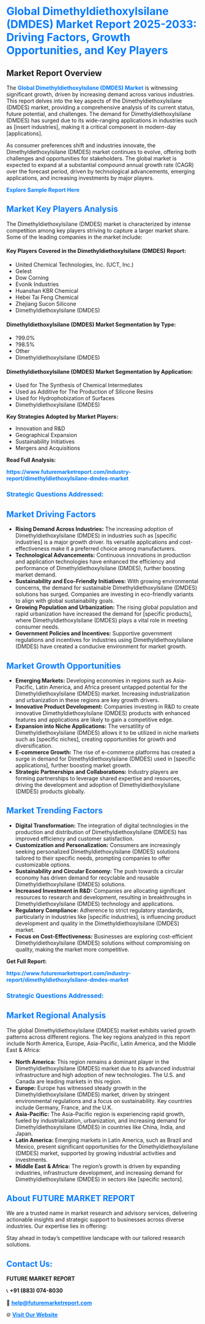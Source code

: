 <h1 style="color: #007BFF;">Global Dimethyldiethoxylsilane (DMDES) Market Report 2025-2033: Driving Factors, Growth Opportunities, and Key Players</h1>

<section id="overview">
<h2>Market Report Overview</h2>
<p>The <a href="https://www.futuremarketreport.com/industry-report/dimethyldiethoxylsilane-dmdes-market" style="color: #007BFF; text-decoration: none;"><strong>Global Dimethyldiethoxylsilane (DMDES) Market</strong></a> is witnessing significant growth, driven by increasing demand across various industries. This report delves into the key aspects of the Dimethyldiethoxylsilane (DMDES) market, providing a comprehensive analysis of its current status, future potential, and challenges. The demand for Dimethyldiethoxylsilane (DMDES) has surged due to its wide-ranging applications in industries such as [insert industries], making it a critical component in modern-day [applications].</p>
<p>As consumer preferences shift and industries innovate, the Dimethyldiethoxylsilane (DMDES) market continues to evolve, offering both challenges and opportunities for stakeholders. The global market is expected to expand at a substantial compound annual growth rate (CAGR) over the forecast period, driven by technological advancements, emerging applications, and increasing investments by major players.</p>
</section>

<section id="overview">
<p><a href="https://www.futuremarketreport.com/request-sample/reportId=107934" style="color: #007BFF; text-decoration: none;"><strong>Explore Sample Report Here</strong></a></p>
</section>

<section id="key-players">
<h2 style="color: #007BFF;">Market Key Players Analysis</h2>
<p>The Dimethyldiethoxylsilane (DMDES) market is characterized by intense competition among key players striving to capture a larger market share. Some of the leading companies in the market include:</p>
<h4>Key Players Covered in the Dimethyldiethoxylsilane (DMDES) Report:</h4>
<ul><li>United Chemical Technologies, Inc. (UCT, Inc.)</li><li>Gelest</li><li>Dow Corning</li><li>Evonik Industries</li><li>Huanshan KBR Chemical</li><li>Hebei Tai Feng Chemical</li><li>Zhejiang Sucon Silicone</li><li>Dimethyldiethoxylsilane (DMDES)</li></ul>
<h4>Dimethyldiethoxylsilane (DMDES) Market Segmentation by Type:</h4>
<ul><li>?99.0%</li><li>?98.5%</li><li>Other</li><li>Dimethyldiethoxylsilane (DMDES)</li></ul>

<h4>Dimethyldiethoxylsilane (DMDES) Market Segmentation by Application:</h4>
<ul><li>Used for The Synthesis of Chemical Intermediates</li><li>Used as Additive for The Production of Silicone Resins</li><li>Used for Hydrophobization of Surfaces</li><li>Dimethyldiethoxylsilane (DMDES)</li></ul>
<p><strong>Key Strategies Adopted by Market Players:</strong></p>
<ul>
<li>Innovation and R&D</li>
<li>Geographical Expansion</li>
<li>Sustainability Initiatives</li>
<li>Mergers and Acquisitions</li>
</ul>
</section>

<section>
<p><strong>Read Full Analysis: </strong></p><a href="https://www.futuremarketreport.com/industry-report/dimethyldiethoxylsilane-dmdes-market" style="color: #007BFF; text-decoration: none;"><strong>https://www.futuremarketreport.com/industry-report/dimethyldiethoxylsilane-dmdes-market</strong></a>
<h3 style="color: #007BFF;">Strategic Questions Addressed:</h3>
</section>

<section id="driving-factors">
<h2 style="color: #007BFF;">Market Driving Factors</h2>
<ul>
<li><strong>Rising Demand Across Industries:</strong> The increasing adoption of Dimethyldiethoxylsilane (DMDES) in industries such as [specific industries] is a major growth driver. Its versatile applications and cost-effectiveness make it a preferred choice among manufacturers.</li>
<li><strong>Technological Advancements:</strong> Continuous innovations in production and application technologies have enhanced the efficiency and performance of Dimethyldiethoxylsilane (DMDES), further boosting market demand.</li>
<li><strong>Sustainability and Eco-Friendly Initiatives:</strong> With growing environmental concerns, the demand for sustainable Dimethyldiethoxylsilane (DMDES) solutions has surged. Companies are investing in eco-friendly variants to align with global sustainability goals.</li>
<li><strong>Growing Population and Urbanization:</strong> The rising global population and rapid urbanization have increased the demand for [specific products], where Dimethyldiethoxylsilane (DMDES) plays a vital role in meeting consumer needs.</li>
<li><strong>Government Policies and Incentives:</strong> Supportive government regulations and incentives for industries using Dimethyldiethoxylsilane (DMDES) have created a conducive environment for market growth.</li>
</ul>
</section>

<section id="growth-opportunities">
<h2 style="color: #007BFF;">Market Growth Opportunities</h2>
<ul>
<li><strong>Emerging Markets:</strong> Developing economies in regions such as Asia-Pacific, Latin America, and Africa present untapped potential for the Dimethyldiethoxylsilane (DMDES) market. Increasing industrialization and urbanization in these regions are key growth drivers.</li>
<li><strong>Innovative Product Development:</strong> Companies investing in R&D to create innovative Dimethyldiethoxylsilane (DMDES) products with enhanced features and applications are likely to gain a competitive edge.</li>
<li><strong>Expansion into Niche Applications:</strong> The versatility of Dimethyldiethoxylsilane (DMDES) allows it to be utilized in niche markets such as [specific niches], creating opportunities for growth and diversification.</li>
<li><strong>E-commerce Growth:</strong> The rise of e-commerce platforms has created a surge in demand for Dimethyldiethoxylsilane (DMDES) used in [specific applications], further boosting market growth.</li>
<li><strong>Strategic Partnerships and Collaborations:</strong> Industry players are forming partnerships to leverage shared expertise and resources, driving the development and adoption of Dimethyldiethoxylsilane (DMDES) products globally.</li>
</ul>
</section>

<section id="trending-factors">
<h2 style="color: #007BFF;">Market Trending Factors</h2>
<ul>
<li><strong>Digital Transformation:</strong> The integration of digital technologies in the production and distribution of Dimethyldiethoxylsilane (DMDES) has improved efficiency and customer satisfaction.</li>
<li><strong>Customization and Personalization:</strong> Consumers are increasingly seeking personalized Dimethyldiethoxylsilane (DMDES) solutions tailored to their specific needs, prompting companies to offer customizable options.</li>
<li><strong>Sustainability and Circular Economy:</strong> The push towards a circular economy has driven demand for recyclable and reusable Dimethyldiethoxylsilane (DMDES) solutions.</li>
<li><strong>Increased Investment in R&D:</strong> Companies are allocating significant resources to research and development, resulting in breakthroughs in Dimethyldiethoxylsilane (DMDES) technology and applications.</li>
<li><strong>Regulatory Compliance:</strong> Adherence to strict regulatory standards, particularly in industries like [specific industries], is influencing product development and quality in the Dimethyldiethoxylsilane (DMDES) market.</li>
<li><strong>Focus on Cost-Effectiveness:</strong> Businesses are exploring cost-efficient Dimethyldiethoxylsilane (DMDES) solutions without compromising on quality, making the market more competitive.</li>
</ul>
</section>

<section>
<p><strong>Get Full Report: </strong></p><a href="https://www.futuremarketreport.com/industry-report/dimethyldiethoxylsilane-dmdes-market" style="color: #007BFF; text-decoration: none;"><strong>https://www.futuremarketreport.com/industry-report/dimethyldiethoxylsilane-dmdes-market</strong></a>
<h3 style="color: #007BFF;">Strategic Questions Addressed:</h3>
</section>


<section id="regional-analysis">
<h2 style="color: #007BFF;">Market Regional Analysis</h2>
<p>The global Dimethyldiethoxylsilane (DMDES) market exhibits varied growth patterns across different regions. The key regions analyzed in this report include North America, Europe, Asia-Pacific, Latin America, and the Middle East & Africa:</p>
<ul>
<li><strong>North America:</strong> This region remains a dominant player in the Dimethyldiethoxylsilane (DMDES) market due to its advanced industrial infrastructure and high adoption of new technologies. The U.S. and Canada are leading markets in this region.</li>
<li><strong>Europe:</strong> Europe has witnessed steady growth in the Dimethyldiethoxylsilane (DMDES) market, driven by stringent environmental regulations and a focus on sustainability. Key countries include Germany, France, and the U.K.</li>
<li><strong>Asia-Pacific:</strong> The Asia-Pacific region is experiencing rapid growth, fueled by industrialization, urbanization, and increasing demand for Dimethyldiethoxylsilane (DMDES) in countries like China, India, and Japan.</li>
<li><strong>Latin America:</strong> Emerging markets in Latin America, such as Brazil and Mexico, present significant opportunities for the Dimethyldiethoxylsilane (DMDES) market, supported by growing industrial activities and investments.</li>
<li><strong>Middle East & Africa:</strong> The region’s growth is driven by expanding industries, infrastructure development, and increasing demand for Dimethyldiethoxylsilane (DMDES) in sectors like [specific sectors].</li>
</ul>
</section>

<footer>
<h2 style="color: #007BFF;">About FUTURE MARKET REPORT</h2>
<p>We are a trusted name in market research and advisory services, delivering actionable insights and strategic support to businesses across diverse industries. Our expertise lies in offering:</p>

<p>Stay ahead in today’s competitive landscape with our tailored research solutions.</p>

<h2 style="color: #007BFF;">Contact Us:</h2>
<p><strong>FUTURE MARKET REPORT</strong></p>
<p>📞 <strong>+91 (883) 074-8030</strong></p>
<p>📧 <strong><a href="mailto:help@futuremarketreport.com" style="color: #007BFF;">help@futuremarketreport.com</a></strong></p>
<p>🌐 <strong><a href="https://www.futuremarketreport.com/" style="color: #007BFF;">Visit Our Website</a></strong></p>
</footer>